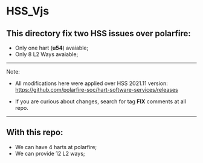 # HSS_Vjs


## This directory fix two HSS issues over polarfire:
- Only one hart (**u54**) avaiable;
- Only 8 L2 Ways avaiable; 

-------------------------


Note: 
- All modifications here were applied over HSS 2021.11 version:
https://github.com/polarfire-soc/hart-software-services/releases

- If you are curious about changes, search for tag **FIX** comments at all repo. 
-----------------

## With this repo:
- We can have 4 harts at polarfire;
- We can provide 12 L2 ways;
